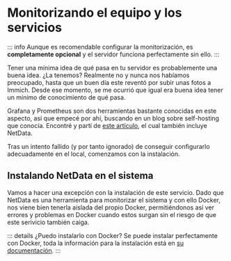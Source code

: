 # Monitorizando el equipo y los servicios

::: info
Aunque es recomendable configurar la monitorización, es **completamente opcional** y el servidor funciona perfectamente sin ello.
:::

Tener una mínima idea de qué pasa en tu servidor es probablemente una buena idea. ¿La tenemos? Realmente no y nunca nos habíamos preocupado, hasta que un buen día este reventó por subir unas fotos a Immich. Desde ese momento, se me ocurrió que igual era buena idea tener un mínimo de conocimiento de qué pasa.

Grafana y Prometheus son dos herramientas bastante conocidas en este aspecto, así que empecé por ahí, buscando en un blog sobre self-hosting que conocía. Encontré y partí de [este artículo](), el cual también incluye NetData.

Tras un intento fallido (y por tanto ignorado) de conseguir configurarlo adecuadamente en el local, comenzamos con la instalación.

## Instalando NetData en el sistema

Vamos a hacer una excepción con la instalación de este servicio. Dado que NetData es una herramienta para monitorizar el sistema y con ello Docker, nos viene bien tenerla aislada del propio Docker, permitiéndonos así ver errores y problemas en Docker cuando estos surgan sin el riesgo de que este serivicio también caiga.

::: details ¿Puedo instalarlo con Docker?
Se puede instalar perfectamente con Docker, toda la información para la instalación está en [su documentación](https://learn.netdata.cloud/docs/netdata-agent/installation/docker).
:::
